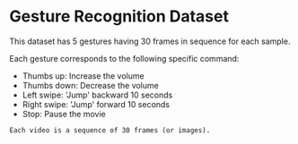 # Gesture Recognition Dataset

This dataset has 5 gestures having 30 frames in sequence for each sample.

Each gesture corresponds to the following specific command:
- Thumbs up:  Increase the volume
- Thumbs down: Decrease the volume
- Left swipe: 'Jump' backward 10 seconds
- Right swipe: 'Jump' forward 10 seconds  
- Stop: Pause the movie
 
`Each video is a sequence of 30 frames (or images).`

